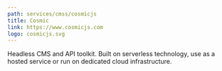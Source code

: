 ```yaml
---
path: services/cmss/cosmicjs
title: Cosmic
link: https://www.cosmicjs.com
logo: cosmicjs.svg
---
```


Headless CMS and API toolkit. Built on serverless technology, use as a hosted service or run on dedicated cloud infrastructure.
